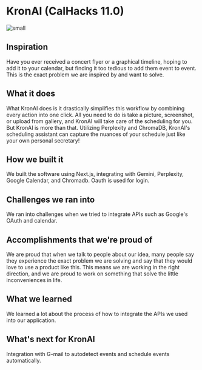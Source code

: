 # KronAI (CalHacks 11.0)
![small](https://github.com/user-attachments/assets/0f1c00c8-0b8f-4752-ae2a-37c0560d71a1)
## Inspiration
Have you ever received a concert flyer or a graphical timeline, hoping to add it to your calendar, but finding it too tedious to add them event to event. This is the exact problem we are inspired by and want to solve.
## What it does
What KronAI does is it drastically simplifies this workflow by combining every action into one click. All you need to do is take a picture, screenshot, or upload from gallery, and KronAI will take care of the scheduling for you. But KronAI is more than that. Utilizing Perplexity and ChromaDB, KronAI's scheduling assistant can capture the nuances of your schedule just like your own personal secretary!
## How we built it
We built the software using Next.js, integrating with Gemini, Perplexity, Google Calendar, and Chromadb. Oauth is used for login.
## Challenges we ran into
We ran into challenges when we tried to integrate APIs such as Google's OAuth and calendar.
## Accomplishments that we're proud of
We are proud that when we talk to people about our idea, many people say they experience the exact problem we are solving and say that they would love to use a product like this. This means we are working in the right direction, and we are proud to work on something that solve the little inconveniences in life.
## What we learned
We learned a lot about the process of how to integrate the APIs we used into our application.
## What's next for KronAI
Integration with G-mail to autodetect events and schedule events automatically.
